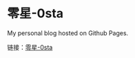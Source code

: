 零星-0sta
=================

My personal blog hosted on Github Pages.

链接：[零星-0sta](http://www.0sta.com)

